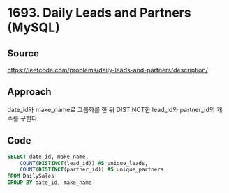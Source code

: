 # 1693. Daily Leads and Partners (MySQL)

## Source

https://leetcode.com/problems/daily-leads-and-partners/description/

## Approach

date_id와 make_name로 그룹화를 한 뒤 DISTINCT한 lead_id와 partner_id의 개수를 구한다.

## Code

```sql
SELECT date_id, make_name,
    COUNT(DISTINCT(lead_id)) AS unique_leads,
    COUNT(DISTINCT(partner_id)) AS unique_partners
FROM DailySales
GROUP BY date_id, make_name
```
